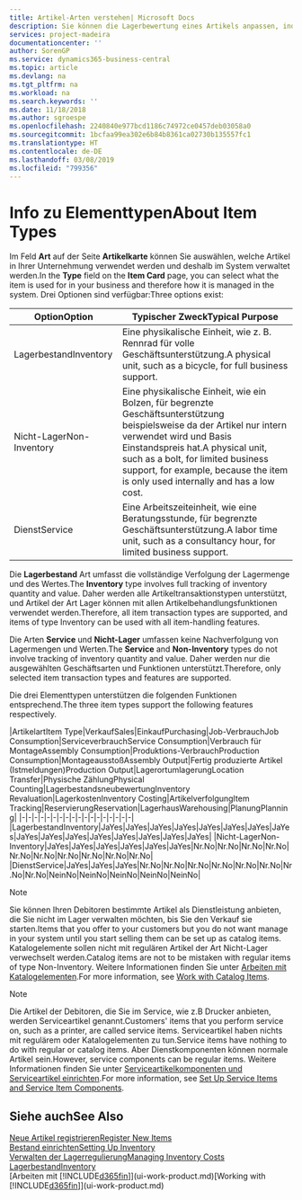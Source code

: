 ```yaml
---
title: Artikel-Arten verstehen| Microsoft Docs
description: Sie können die Lagerbewertung eines Artikels anpassen, indem Sie die FIFO. oder " Standard "oder Durchschnittskostenmethode anwenden, z. B. wenn Artikelkosten für Gründe, die keine Transaktionen betreffen, ändern.
services: project-madeira
documentationcenter: ''
author: SorenGP
ms.service: dynamics365-business-central
ms.topic: article
ms.devlang: na
ms.tgt_pltfrm: na
ms.workload: na
ms.search.keywords: ''
ms.date: 11/18/2018
ms.author: sgroespe
ms.openlocfilehash: 2240840e977bcd1186c74972ce0457deb03058a0
ms.sourcegitcommit: 1bcfaa99ea302e6b84b8361ca02730b135557fc1
ms.translationtype: HT
ms.contentlocale: de-DE
ms.lasthandoff: 03/08/2019
ms.locfileid: "799356"
---
```

# <a name="about-item-types"></a><span data-ttu-id="db63a-103">Info zu Elementtypen</span><span class="sxs-lookup"><span data-stu-id="db63a-103">About Item Types</span></span>
<span data-ttu-id="db63a-104">Im Feld **Art** auf der Seite **Artikelkarte** können Sie auswählen, welche Artikel in Ihrer Unternehmung verwendet werden und deshalb im System verwaltet werden.</span><span class="sxs-lookup"><span data-stu-id="db63a-104">In the **Type** field on the **Item Card** page, you can select what the item is used for in your business and therefore how it is managed in the system.</span></span> <span data-ttu-id="db63a-105">Drei Optionen sind verfügbar:</span><span class="sxs-lookup"><span data-stu-id="db63a-105">Three options exist:</span></span>

|<span data-ttu-id="db63a-106">Option</span><span class="sxs-lookup"><span data-stu-id="db63a-106">Option</span></span>|<span data-ttu-id="db63a-107">Typischer Zweck</span><span class="sxs-lookup"><span data-stu-id="db63a-107">Typical Purpose</span></span>|
|------|-----------|
|<span data-ttu-id="db63a-108">Lagerbestand</span><span class="sxs-lookup"><span data-stu-id="db63a-108">Inventory</span></span>|<span data-ttu-id="db63a-109">Eine physikalische Einheit, wie z. B. Rennrad für volle Geschäftsunterstützung.</span><span class="sxs-lookup"><span data-stu-id="db63a-109">A physical unit, such as a bicycle, for full business support.</span></span>|
|<span data-ttu-id="db63a-110">Nicht-Lager</span><span class="sxs-lookup"><span data-stu-id="db63a-110">Non-Inventory</span></span>|<span data-ttu-id="db63a-111">Eine physikalische Einheit, wie ein Bolzen, für begrenzte Geschäftsunterstützung beispielsweise da der Artikel nur intern verwendet wird und Basis Einstandspreis hat.</span><span class="sxs-lookup"><span data-stu-id="db63a-111">A physical unit, such as a bolt, for limited business support, for example, because the item is only used internally and has a low cost.</span></span>|
|<span data-ttu-id="db63a-112">Dienst</span><span class="sxs-lookup"><span data-stu-id="db63a-112">Service</span></span>|<span data-ttu-id="db63a-113">Eine Arbeitszeiteinheit, wie eine Beratungsstunde, für begrenzte Geschäftsunterstützung.</span><span class="sxs-lookup"><span data-stu-id="db63a-113">A labor time unit, such as a consultancy hour, for limited business support.</span></span>|

<span data-ttu-id="db63a-114">Die **Lagerbestand** Art umfasst die vollständige Verfolgung der Lagermenge und des Wertes.</span><span class="sxs-lookup"><span data-stu-id="db63a-114">The **Inventory** type involves full tracking of inventory quantity and value.</span></span> <span data-ttu-id="db63a-115">Daher werden alle Artikeltransaktionstypen unterstützt, und Artikel der Art Lager können mit allen Artikelbehandlungsfunktionen verwendet werden.</span><span class="sxs-lookup"><span data-stu-id="db63a-115">Therefore, all item transaction types are supported, and items of type Inventory can be used with all item-handling features.</span></span>

<span data-ttu-id="db63a-116">Die Arten **Service** und **Nicht-Lager** umfassen keine Nachverfolgung von Lagermengen und Werten.</span><span class="sxs-lookup"><span data-stu-id="db63a-116">The **Service** and **Non-Inventory** types do not involve tracking of inventory quantity and value.</span></span> <span data-ttu-id="db63a-117">Daher werden nur die ausgewählten Geschäftsarten und Funktionen unterstützt.</span><span class="sxs-lookup"><span data-stu-id="db63a-117">Therefore, only selected item transaction types and features are supported.</span></span>

<span data-ttu-id="db63a-118">Die drei Elementtypen unterstützen die folgenden Funktionen entsprechend.</span><span class="sxs-lookup"><span data-stu-id="db63a-118">The three item types support the following features respectively.</span></span>

|<span data-ttu-id="db63a-119">Artikelart</span><span class="sxs-lookup"><span data-stu-id="db63a-119">Item Type</span></span>|<span data-ttu-id="db63a-120">Verkauf</span><span class="sxs-lookup"><span data-stu-id="db63a-120">Sales</span></span>|<span data-ttu-id="db63a-121">Einkauf</span><span class="sxs-lookup"><span data-stu-id="db63a-121">Purchasing</span></span>|<span data-ttu-id="db63a-122">Job-Verbrauch</span><span class="sxs-lookup"><span data-stu-id="db63a-122">Job Consumption</span></span>|<span data-ttu-id="db63a-123">Serviceverbrauch</span><span class="sxs-lookup"><span data-stu-id="db63a-123">Service Consumption</span></span>|<span data-ttu-id="db63a-124">Verbrauch für Montage</span><span class="sxs-lookup"><span data-stu-id="db63a-124">Assembly Consumption</span></span>|<span data-ttu-id="db63a-125">Produktions-Verbrauch</span><span class="sxs-lookup"><span data-stu-id="db63a-125">Production Consumption</span></span>|<span data-ttu-id="db63a-126">Montageausstoß</span><span class="sxs-lookup"><span data-stu-id="db63a-126">Assembly Output</span></span>|<span data-ttu-id="db63a-127">Fertig produzierte Artikel (Istmeldungen)</span><span class="sxs-lookup"><span data-stu-id="db63a-127">Production Output</span></span>|<span data-ttu-id="db63a-128">Lagerortumlagerung</span><span class="sxs-lookup"><span data-stu-id="db63a-128">Location Transfer</span></span>|<span data-ttu-id="db63a-129">Physische Zählung</span><span class="sxs-lookup"><span data-stu-id="db63a-129">Physical Counting</span></span>|<span data-ttu-id="db63a-130">Lagerbestandsneubewertung</span><span class="sxs-lookup"><span data-stu-id="db63a-130">Inventory Revaluation</span></span>|<span data-ttu-id="db63a-131">Lagerkosten</span><span class="sxs-lookup"><span data-stu-id="db63a-131">Inventory Costing</span></span>|<span data-ttu-id="db63a-132">Artikelverfolgung</span><span class="sxs-lookup"><span data-stu-id="db63a-132">Item Tracking</span></span>|<span data-ttu-id="db63a-133">Reservierung</span><span class="sxs-lookup"><span data-stu-id="db63a-133">Reservation</span></span>|<span data-ttu-id="db63a-134">Lagerhaus</span><span class="sxs-lookup"><span data-stu-id="db63a-134">Warehousing</span></span>|<span data-ttu-id="db63a-135">Planung</span><span class="sxs-lookup"><span data-stu-id="db63a-135">Planning</span></span>|
|-|-|-|-|-|-|-|-|-|-|-|-|-|-|-|-|-|-|
|<span data-ttu-id="db63a-136">Lagerbestand</span><span class="sxs-lookup"><span data-stu-id="db63a-136">Inventory</span></span>|<span data-ttu-id="db63a-137">Ja</span><span class="sxs-lookup"><span data-stu-id="db63a-137">Yes</span></span>|<span data-ttu-id="db63a-138">Ja</span><span class="sxs-lookup"><span data-stu-id="db63a-138">Yes</span></span>|<span data-ttu-id="db63a-139">Ja</span><span class="sxs-lookup"><span data-stu-id="db63a-139">Yes</span></span>|<span data-ttu-id="db63a-140">Ja</span><span class="sxs-lookup"><span data-stu-id="db63a-140">Yes</span></span>|<span data-ttu-id="db63a-141">Ja</span><span class="sxs-lookup"><span data-stu-id="db63a-141">Yes</span></span>|<span data-ttu-id="db63a-142">Ja</span><span class="sxs-lookup"><span data-stu-id="db63a-142">Yes</span></span>|<span data-ttu-id="db63a-143">Ja</span><span class="sxs-lookup"><span data-stu-id="db63a-143">Yes</span></span>|<span data-ttu-id="db63a-144">Ja</span><span class="sxs-lookup"><span data-stu-id="db63a-144">Yes</span></span>|<span data-ttu-id="db63a-145">Ja</span><span class="sxs-lookup"><span data-stu-id="db63a-145">Yes</span></span>|<span data-ttu-id="db63a-146">Ja</span><span class="sxs-lookup"><span data-stu-id="db63a-146">Yes</span></span>|<span data-ttu-id="db63a-147">Ja</span><span class="sxs-lookup"><span data-stu-id="db63a-147">Yes</span></span>|<span data-ttu-id="db63a-148">Ja</span><span class="sxs-lookup"><span data-stu-id="db63a-148">Yes</span></span>|<span data-ttu-id="db63a-149">Ja</span><span class="sxs-lookup"><span data-stu-id="db63a-149">Yes</span></span>|<span data-ttu-id="db63a-150">Ja</span><span class="sxs-lookup"><span data-stu-id="db63a-150">Yes</span></span>|<span data-ttu-id="db63a-151">Ja</span><span class="sxs-lookup"><span data-stu-id="db63a-151">Yes</span></span>|<span data-ttu-id="db63a-152">Ja</span><span class="sxs-lookup"><span data-stu-id="db63a-152">Yes</span></span>|
|<span data-ttu-id="db63a-153">Nicht-Lager</span><span class="sxs-lookup"><span data-stu-id="db63a-153">Non-Inventory</span></span>|<span data-ttu-id="db63a-154">Ja</span><span class="sxs-lookup"><span data-stu-id="db63a-154">Yes</span></span>|<span data-ttu-id="db63a-155">Ja</span><span class="sxs-lookup"><span data-stu-id="db63a-155">Yes</span></span>|<span data-ttu-id="db63a-156">Ja</span><span class="sxs-lookup"><span data-stu-id="db63a-156">Yes</span></span>|<span data-ttu-id="db63a-157">Ja</span><span class="sxs-lookup"><span data-stu-id="db63a-157">Yes</span></span>|<span data-ttu-id="db63a-158">Ja</span><span class="sxs-lookup"><span data-stu-id="db63a-158">Yes</span></span>|<span data-ttu-id="db63a-159">Ja</span><span class="sxs-lookup"><span data-stu-id="db63a-159">Yes</span></span>|<span data-ttu-id="db63a-160">Nr.</span><span class="sxs-lookup"><span data-stu-id="db63a-160">No</span></span>|<span data-ttu-id="db63a-161">Nr.</span><span class="sxs-lookup"><span data-stu-id="db63a-161">No</span></span>|<span data-ttu-id="db63a-162">Nr.</span><span class="sxs-lookup"><span data-stu-id="db63a-162">No</span></span>|<span data-ttu-id="db63a-163">Nr.</span><span class="sxs-lookup"><span data-stu-id="db63a-163">No</span></span>|<span data-ttu-id="db63a-164">Nr.</span><span class="sxs-lookup"><span data-stu-id="db63a-164">No</span></span>|<span data-ttu-id="db63a-165">Nr.</span><span class="sxs-lookup"><span data-stu-id="db63a-165">No</span></span>|<span data-ttu-id="db63a-166">Nr.</span><span class="sxs-lookup"><span data-stu-id="db63a-166">No</span></span>|<span data-ttu-id="db63a-167">Nr.</span><span class="sxs-lookup"><span data-stu-id="db63a-167">No</span></span>|<span data-ttu-id="db63a-168">Nr.</span><span class="sxs-lookup"><span data-stu-id="db63a-168">No</span></span>|<span data-ttu-id="db63a-169">Nr.</span><span class="sxs-lookup"><span data-stu-id="db63a-169">No</span></span>|
|<span data-ttu-id="db63a-170">Dienst</span><span class="sxs-lookup"><span data-stu-id="db63a-170">Service</span></span>|<span data-ttu-id="db63a-171">Ja</span><span class="sxs-lookup"><span data-stu-id="db63a-171">Yes</span></span>|<span data-ttu-id="db63a-172">Ja</span><span class="sxs-lookup"><span data-stu-id="db63a-172">Yes</span></span>|<span data-ttu-id="db63a-173">Ja</span><span class="sxs-lookup"><span data-stu-id="db63a-173">Yes</span></span>|<span data-ttu-id="db63a-174">Nr.</span><span class="sxs-lookup"><span data-stu-id="db63a-174">No</span></span>|<span data-ttu-id="db63a-175">Nr.</span><span class="sxs-lookup"><span data-stu-id="db63a-175">No</span></span>|<span data-ttu-id="db63a-176">Nr.</span><span class="sxs-lookup"><span data-stu-id="db63a-176">No</span></span>|<span data-ttu-id="db63a-177">Nr.</span><span class="sxs-lookup"><span data-stu-id="db63a-177">No</span></span>|<span data-ttu-id="db63a-178">Nr.</span><span class="sxs-lookup"><span data-stu-id="db63a-178">No</span></span>|<span data-ttu-id="db63a-179">Nr.</span><span class="sxs-lookup"><span data-stu-id="db63a-179">No</span></span>|<span data-ttu-id="db63a-180">Nr.</span><span class="sxs-lookup"><span data-stu-id="db63a-180">No</span></span>|<span data-ttu-id="db63a-181">Nr.</span><span class="sxs-lookup"><span data-stu-id="db63a-181">No</span></span>|<span data-ttu-id="db63a-182">Nein</span><span class="sxs-lookup"><span data-stu-id="db63a-182">No</span></span>|<span data-ttu-id="db63a-183">Nein</span><span class="sxs-lookup"><span data-stu-id="db63a-183">No</span></span>|<span data-ttu-id="db63a-184">Nein</span><span class="sxs-lookup"><span data-stu-id="db63a-184">No</span></span>|<span data-ttu-id="db63a-185">Nein</span><span class="sxs-lookup"><span data-stu-id="db63a-185">No</span></span>|<span data-ttu-id="db63a-186">Nein</span><span class="sxs-lookup"><span data-stu-id="db63a-186">No</span></span>|

> [!NOTE]
> <span data-ttu-id="db63a-187">Sie können Ihren Debitoren bestimmte Artikel als Dienstleistung anbieten, die Sie nicht im Lager verwalten möchten, bis Sie den Verkauf sie starten.</span><span class="sxs-lookup"><span data-stu-id="db63a-187">Items that you offer to your customers but you do not want manage in your system until you start selling them can be set up as catalog items.</span></span> <span data-ttu-id="db63a-188">Katalogelemente sollen nicht mit regulären Artikel der Art Nicht-Lager verwechselt werden.</span><span class="sxs-lookup"><span data-stu-id="db63a-188">Catalog items are not to be mistaken with regular items of type Non-Inventory.</span></span> <span data-ttu-id="db63a-189">Weitere Informationen finden Sie unter [Arbeiten mit Katalogelementen](inventory-how-work-nonstock-items.md).</span><span class="sxs-lookup"><span data-stu-id="db63a-189">For more information, see [Work with Catalog Items](inventory-how-work-nonstock-items.md).</span></span>

> [!NOTE]
> <span data-ttu-id="db63a-190">Die Artikel der Debitoren, die Sie im Service, wie z.B Drucker anbieten, werden Serviceartikel genannt.</span><span class="sxs-lookup"><span data-stu-id="db63a-190">Customers' items that you perform service on, such as a printer, are called service items.</span></span> <span data-ttu-id="db63a-191">Serviceartikel haben nichts mit regulärem oder Katalogelementen zu tun.</span><span class="sxs-lookup"><span data-stu-id="db63a-191">Service items have nothing to do with regular or catalog items.</span></span> <span data-ttu-id="db63a-192">Aber Dienstkomponenten können normale Artikel sein.</span><span class="sxs-lookup"><span data-stu-id="db63a-192">However, service components can be regular items.</span></span> <span data-ttu-id="db63a-193">Weitere Informationen finden Sie unter [Serviceartikelkomponenten und Serviceartikel einrichten](service-how-setup-service-items.md).</span><span class="sxs-lookup"><span data-stu-id="db63a-193">For more information, see [Set Up Service Items and Service Item Components](service-how-setup-service-items.md).</span></span>

## <a name="see-also"></a><span data-ttu-id="db63a-194">Siehe auch</span><span class="sxs-lookup"><span data-stu-id="db63a-194">See Also</span></span>
[<span data-ttu-id="db63a-195">Neue Artikel registrieren</span><span class="sxs-lookup"><span data-stu-id="db63a-195">Register New Items</span></span>](inventory-how-register-new-items.md)  
[<span data-ttu-id="db63a-196">Bestand einrichten</span><span class="sxs-lookup"><span data-stu-id="db63a-196">Setting Up Inventory</span></span>](inventory-setup-inventory.md)  
[<span data-ttu-id="db63a-197">Verwalten der Lagerregulierung</span><span class="sxs-lookup"><span data-stu-id="db63a-197">Managing Inventory Costs</span></span>](finance-manage-inventory-costs.md)  
[<span data-ttu-id="db63a-198">Lagerbestand</span><span class="sxs-lookup"><span data-stu-id="db63a-198">Inventory</span></span>](inventory-manage-inventory.md)  
<span data-ttu-id="db63a-199">[Arbeiten mit [!INCLUDE[d365fin](includes/d365fin_md.md)]](ui-work-product.md)</span><span class="sxs-lookup"><span data-stu-id="db63a-199">[Working with [!INCLUDE[d365fin](includes/d365fin_md.md)]](ui-work-product.md)</span></span>
